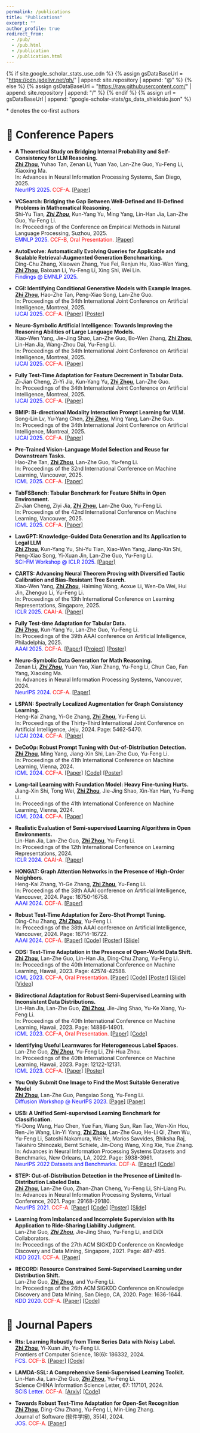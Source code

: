 ```yaml
---
permalink: /publications
title: "Publications"
excerpt: ""
author_profile: true
redirect_from: 
  - /pub/
  - /pub.html
  - /publication
  - /publication.html
---
```


{% if site.google_scholar_stats_use_cdn %}
{% assign gsDataBaseUrl = "https://cdn.jsdelivr.net/gh/" | append: site.repository | append: "@" %}
{% else %}
{% assign gsDataBaseUrl = "https://raw.githubusercontent.com/" | append: site.repository | append: "/" %}
{% endif %}
{% assign url = gsDataBaseUrl | append: "google-scholar-stats/gs_data_shieldsio.json" %}

<span >* denotes the co-first authors</span>

# 📝 Conference Papers

- **A Theoretical Study on Bridging Internal Probability and Self-Consistency for LLM Reasoning.** <br>
<u><b>Zhi Zhou</b></u>, Yuhao Tan, Zenan Li, Yuan Yao, Lan-Zhe Guo, Yu-Feng Li, Xiaoxing Ma. <br> 
In: Advances in Neural Information Processing Systems, San Diego, 2025. <br>
<span style="color:blue">NeurIPS 2025.</span>
<span style="color:red">CCF-A.</span>
[[Paper]](https://arxiv.org/abs/2502.00511)

- **VCSearch: Bridging the Gap Between Well-Defined and Ill-Defined Problems in Mathematical Reasoning.** <br>
Shi-Yu Tian<sup>*</sup>, <u><b>Zhi Zhou<sup>*</sup></b></u>, Kun-Yang Yu, Ming Yang, Lin-Han Jia, Lan-Zhe Guo, Yu-Feng Li. <br>
In: Proceedings of the Conference on Empirical Methods in Natural Language Processing, Suzhou, 2025. <br>
<span style="color:blue">EMNLP 2025.</span>
<span style="color:red">CCF-B, Oral Presentation.</span>
[[Paper]](https://arxiv.org/abs/2406.05055)

- **AutoEvolve: Automatically Evolving Queries for Applicable and Scalable Retrieval-Augmented Generation Benchmarking.** <br>
Ding-Chu Zhang, Xiaowen Zhang, Yue Fei, Renjun Hu, Xiao-Wen Yang, <u><b>Zhi Zhou</b></u>, Baixuan Li, Yu-Feng Li, Xing Shi, Wei Lin. <br>
<span style="color:blue">Findings @ EMNLP 2025.</span>

- **CGI: Identifying Conditional Generative Models with Example Images.** <br>
<u><b>Zhi Zhou</b></u>, Hao-Zhe Tan, Peng-Xiao Song, Lan-Zhe Guo. <br>
In: Proceedings of the 34th International Joint Conference on Artificial Intelligence, Montreal, 2025. <br>
<span style="color:blue">IJCAI 2025.</span>
<span style="color:red">CCF-A.</span>
[[Paper]](https://arxiv.org/abs/2501.13991)
[[Poster]](../resources/2025/CGI-Poster.pdf)

- **Neuro-Symbolic Artificial Intelligence: Towards Improving the Reasoning Abilities of Large Language Models.** <br>
Xiao-Wen Yang, Jie-Jing Shao, Lan-Zhe Guo, Bo-Wen Zhang, <u><b>Zhi Zhou</b></u>, Lin-Han Jia, Wang-Zhou Dai, Yu-Feng Li. <br>
In: Proceedings of the 34th International Joint Conference on Artificial Intelligence, Montreal, 2025. <br>
<span style="color:blue">IJCAI 2025.</span>
<span style="color:red">CCF-A.</span>
[[Paper]](https://arxiv.org/abs/2508.13678)

- **Fully Test-Time Adaptation for Feature Decrement in Tabular Data.** <br>
Zi-Jian Cheng, Zi-Yi Jia, Kun-Yang Yu, <u><b>Zhi Zhou</b></u>, Lan-Zhe Guo. <br>
In: Proceedings of the 34th International Joint Conference on Artificial Intelligence, Montreal, 2025. <br>
<span style="color:blue">IJCAI 2025.</span>
<span style="color:red">CCF-A.</span>
[[Paper]](https://www.ijcai.org/proceedings/2025/550)

- **BMIP: Bi-directional Modality Interaction Prompt Learning for VLM.** <br>
Song-Lin Lv, Yu-Yang Chen, <u><b>Zhi Zhou</b></u>, Ming Yang, Lan-Zhe Guo. <br>
In: Proceedings of the 34th International Joint Conference on Artificial Intelligence, Montreal, 2025. <br>
<span style="color:blue">IJCAI 2025.</span>
<span style="color:red">CCF-A.</span>
[[Paper]](https://www.ijcai.org/proceedings/2025/655)

- **Pre-Trained Vision-Language Model Selection and Reuse for Downstream Tasks.** <br>
Hao-Zhe Tan, <u><b>Zhi Zhou</b></u>, Lan-Zhe Guo, Yu-feng Li. <br>
In: Proceedings of the 32nd International Conference on Machine Learning, Vancouver, 2025. <br>
<span style="color:blue">ICML 2025.</span>
<span style="color:red">CCF-A.</span>
[[Paper]](https://openreview.net/forum?id=bvrsrvo0Mt)

- **TabFSBench: Tabular Benchmark for Feature Shifts in Open Environment.** <br>
Zi-Jian Cheng, Ziyi Jia, <u><b>Zhi Zhou</b></u>, Lan-Zhe Guo, Yu-Feng Li. <br>
In: Proceedings of the 42nd International Conference on Machine Learning, Vancouver, 2025. <br>
<span style="color:blue">ICML 2025.</span>
<span style="color:red">CCF-A.</span>
[[Paper]](https://openreview.net/forum?id=ab8yOxtKWj)

- **LawGPT: Knowledge-Guided Data Generation and Its Application to Legal LLM** <br>
<u><b>Zhi Zhou</b></u>, Kun-Yang Yu, Shi-Yu Tian, Xiao-Wen Yang, Jiang-Xin Shi, Peng-Xiao Song, Yi-Xuan Jin, Lan-Zhe Guo, Yu-Feng Li. <br>
<span style="color:blue">SCI-FM Workshop @ ICLR 2025.<span>
[[Paper]](https://arxiv.org/pdf/2502.06572)

- **CARTS: Advancing Neural Theorem Proving with Diversified Tactic Calibration and Bias-Resistant Tree Search.** <br>
Xiao-Wen Yang, <u><b>Zhi Zhou</b></u>, Haiming Wang, Aoxue Li, Wen-Da Wei, Hui Jin, Zhenguo Li, Yu-Feng Li. <br>
In: Proceedings of the 13th International Conference on Learning Representations, Singapore, 2025. <br>
<span style="color:blue">ICLR 2025.</span>
<span style="color:red">CAAI-A.</span>
[[Paper]](https://openreview.net/forum?id=VQwI055flA) 

- **Fully Test-time Adaptation for Tabular Data.** <br>
<u><b>Zhi Zhou</b></u>, Kun-Yang Yu, Lan-Zhe Guo, Yu-Feng Li. <br>
In: Proceedings of the 39th AAAI conference on Artificial Intelligence, Philadelphia, 2025. <br>
<span style="color:blue">AAAI 2025.</span>
<span style="color:red">CCF-A.</span>
[[Paper]](https://arxiv.org/abs/2412.10871) 
[[Project]](https://zhouz.dev/FTTA)
[[Poster]](../resources/2025/FTTA-Poster.pdf)

- **Neuro-Symbolic Data Generation for Math Reasoning.** <br>
Zenan Li<sup>*</sup>, <u><b>Zhi Zhou<sup>*</sup></b></u>, Yuan Yao, Xian Zhang, Yu-Feng Li, Chun Cao, Fan Yang, Xiaoxing Ma. <br>
In: Advances in Neural Information Processing Systems, Vancouver, 2024. <br>
<span style="color:blue">NeurIPS 2024.</span>
<span style="color:red">CCF-A.</span>
[[Paper]](https://arxiv.org/abs/2412.04857)

- **LSPAN: Spectrally Localized Augmentation for Graph Consistency Learning.** <br>
Heng-Kai Zhang, Yi-Ge Zhang, <u><b>Zhi Zhou</b></u>, Yu-Feng Li. <br>
In: Proceedings of the Thirty-Third International Joint Conference on Artificial Intelligence, Jeju, 2024. Page: 5462-5470.<br>
<span style="color:blue">IJCAI 2024.</span>
<span style="color:red">CCF-A.</span>
[[Paper]](https://www.ijcai.org/proceedings/2024/0604.pdf) 

- **DeCoOp: Robust Prompt Tuning with Out-of-Distribution Detection.** <br>
<u><b>Zhi Zhou</b></u>, Ming Yang, Jiang-Xin Shi, Lan-Zhe Guo, Yu-Feng Li. <br>
In: Proceedings of the 41th International Conference on Machine Learning, Vienna, 2024.<br>
<span style="color:blue">ICML 2024.</span>
<span style="color:red">CCF-A.</span>
[[Paper]](https://arxiv.org/pdf/2406.00345.pdf) 
[[Code]](https://zhouz.dev/DeCoOp)
[[Poster]](../resources/2024/DeCoOp-Poster.pdf)

- **Long-tail Learning with Foundation Model: Heavy Fine-tuning Hurts.** <br>
Jiang-Xin Shi, Tong Wei, <u><b>Zhi Zhou</b></u>, Jie-Jing Shao, Xin-Yan Han, Yu-Feng Li. <br>
In: Proceedings of the 41th International Conference on Machine Learning, Vienna, 2024.<br>
<span style="color:blue">ICML 2024.</span>
<span style="color:red">CCF-A.</span>
[[Paper]](https://arxiv.org/abs/2309.10019)

- **Realistic Evaluation of Semi-supervised Learning Algorithms in Open Environments.** <br> 
Lin-Han Jia, Lan-Zhe Guo, <u><b>Zhi Zhou</b></u>, Yu-Feng Li. <br>
In: Proceedings of the 12th International Conference on Learning Representations, 2024. <br>
<span style="color:blue">ICLR 2024.</span>
<span style="color:red">CAAI-A.</span>
[[Paper]](https://openreview.net/forum?id=RvUVMjfp8i)

- **HONGAT: Graph Attention Networks in the Presence of High-Order Neighbors**. <br>
Heng-Kai Zhang, Yi-Ge Zhang, <u><b>Zhi Zhou</b></u>, Yu-Feng Li. <br>
In: Proceedings of the 38th AAAI conference on Artificial Intelligence, Vancouver, 2024. Page: 16750-16758.<br>
<span style="color:blue">AAAI 2024.</span>
<span style="color:red">CCF-A.</span>
[[Paper]](https://ojs.aaai.org/index.php/AAAI/article/view/29615/31042)

- **Robust Test-Time Adaptation for Zero-Shot Prompt Tuning.** <br>
Ding-Chu Zhang<sup>*</sup>, <u><b>Zhi Zhou<sup>*</sup></b></u>, Yu-Feng Li. <br>
In: Proceedings of the 38th AAAI conference on Artificial Intelligence, Vancouver, 2024. Page: 16714-16722.<br>
<span style="color:blue">AAAI 2024.</span>
<span style="color:red">CCF-A.</span>
[[Paper]](https://ojs.aaai.org/index.php/AAAI/article/view/29611/31034) 
[[Code]](https://github.com/zhangdingchu/Adaprompt)
[[Poster]](../resources/2024/AdaPrompt-Poster.pdf)
[[Slide]](../resources/2024/AdaPrompt-Slide.pdf) 

- **ODS: Test-Time Adaptation in the Presence of Open-World Data Shift.** <br>
<u><b>Zhi Zhou</b></u>, Lan-Zhe Guo, Lin-Han Jia, Ding-Chu Zhang, Yu-Feng Li. <br>
In: Proceedings of the 40th International Conference on Machine Learning, Hawaii, 2023. Page: 42574-42588.<br>
<span style="color:blue">ICML 2023.</span>
<span style="color:red">CCF-A, Oral Presentation.</span>
[[Paper]](https://openreview.net/forum?id=Phjti0QbkZ) 
[[Code]](https://www.lamda.nju.edu.cn/code_ODS.ashx)
[[Poster]](../resources/2023/ODS-Poster.pdf)
[[Slide]](../resources/2023/ODS-Slide.pdf) 
[[Video]](https://icml.cc/virtual/2023/poster/24841)

- **Bidirectional Adaptation for Robust Semi-Supervised Learning with Inconsistent Data Distributions.** <br>
Lin-Han Jia, Lan-Zhe Guo, <u><b>Zhi Zhou</b></u>, Jie-Jing Shao, Yu-Ke Xiang, Yu-Feng Li. <br>
In: Proceedings of the 40th International Conference on Machine Learning, Hawaii, 2023. Page: 14886-14901.<br>
<span style="color:blue">ICML 2023.</span>
<span style="color:red">CCF-A, Oral Presentation.</span>
[[Paper]](https://openreview.net/forum?id=dZA7WtCULT)
[[Code]](https://github.com/YGZWQZD/LAMDA-SSL) 

- **Identifying Useful Learnwares for Heterogeneous Label Spaces.** <br>
Lan-Zhe Guo<sup>*</sup>, <u><b>Zhi Zhou<sup>*</sup></b></u>, Yu-Feng Li, Zhi-Hua Zhou. <br>
In: Proceedings of the 40th International Conference on Machine Learning, Hawaii, 2023. Page: 12122-12131. <br>
<span style="color:blue">ICML 2023.</span>
<span style="color:red">CCF-A.</span>
[[Paper]](https://proceedings.mlr.press/v202/guo23l/guo23l.pdf)
[[Poster]](../resources/2023/Learnware-Poster.pdf)

- **You Only Submit One Image to Find the Most Suitable Generative Model** <br>
<u><b>Zhi Zhou</b></u>, Lan-Zhe Guo, Pengxiao Song, Yu-Feng Li. <br>
<span style="color:blue">Diffusion Workshop @ NeurIPS 2023.</span>
[[Page]](https://neurips.cc/virtual/2023/74865)
[[Paper]](https://arxiv.org/abs/2412.12232)

- **USB: A Unified Semi-supervised Learning Benchmark for Classification.** <br>
Yi-Dong Wang, Hao Chen, Yue Fan, Wang Sun, Ran Tao, Wen-Xin Hou, Ren-Jie Wang, Lin-Yi Yang, <u><b>Zhi Zhou</b></u>, Lan-Zhe Guo, He-Li Qi, Zhen Wu, Yu-Feng Li, Satoshi Nakamura, Wei Ye, Marios Savvides, Bhiksha Raj, Takahiro Shinozaki, Bernt Schiele, Jin-Dong Wang, Xing Xie, Yue Zhang.<br>
In: Advances in Neural Information Processing Systems Datasets and Benchmarks, New Orleans, LA, 2022. Page: 3938-3961.<br>
<span style="color:blue">NeurIPS 2022 Datasets and Benchmarks.</span>
<span style="color:red">CCF-A.</span>
[[Paper]](https://openreview.net/forum?id=QeuwINa96C)
[[Code]](https://github.com/microsoft/Semi-supervised-learning)

- **STEP: Out-of-Distribution Detection in the Presence of Limited In-Distribution Labeled Data.** <br>
<u><b>Zhi Zhou</b></u>, Lan-Zhe Guo, Zhan-Zhan Cheng, Yu-Feng Li, Shi-Liang Pu.<br>
In: Advances in Neural Information Processing Systems, Virtual Conference, 2021. Page: 29168-29180. <br>
<span style="color:blue">NeurIPS 2021.</span>
<span style="color:red">CCF-A.</span>
[[Paper]](https://proceedings.neurips.cc/paper/2021/hash/f4334c131c781e2a6f0a5e34814c8147-Abstract.html)
[[Code]](https://www.lamda.nju.edu.cn/code_STEP.ashx) 
[[Poster]](../resources/2021/STEP-Poster.png)
[[Slide]](../resources/2021/STEP-Slide.pdf)

- **Learning from Imbalanced and Incomplete Supervision with Its Application to Ride-Sharing Liability Judgment.** <br>
Lan-Zhe Guo<sup>*</sup>, <u><b>Zhi Zhou<sup>*</sup></b></u>, Jie-Jing Shao, Yu-Feng Li, and DiDi Collaborators.<br>
In: Proceedings of the 27th ACM SIGKDD Conference on Knowledge Discovery and Data Mining, Singapore, 2021. Page: 487-495. <br>
<span style="color:blue">KDD 2021.</span>
<span style="color:red">CCF-A.</span>
[[Paper]](../resources/2021/KDD2021-LIMI.pdf)

- **RECORD: Resource Constrained Semi-Supervised Learning under Distribution Shift.** <br>
Lan-Zhe Guo, <u><b>Zhi Zhou</b></u>, and Yu-Feng Li.<br>
In: Proceedings of the 26th ACM SIGKDD Conference on Knowledge Discovery and Data Mining, San Diego, CA, 2020. Page: 1636-1644. <br>
<span style="color:blue">KDD 2020.</span>
<span style="color:red">CCF-A.</span>
[[Paper]](../resources/2020/KDD20-RECORD.pdf)
[[Code]](https://www.lamda.nju.edu.cn/code_RECORD.ashx)

# 📖 Journal Papers

- **Rts: Learning Robustly from Time Series Data with Noisy Label.** <br>
<u><b>Zhi Zhou</b></u>, Yi-Xuan Jin, Yu-Feng Li. <br>
Frontiers of Computer Science, 18(6): 186332, 2024. <br>
<span style="color:blue">FCS.</span>
<span style="color:red">CCF-B.</span>
[[Paper]](https://journal.hep.com.cn/fcs/EN/10.1007/s11704-023-3200-z)
[[Code]](https://github.com/WNJXYK/Rts) 

- **LAMDA-SSL: A Comprehensive Semi-Supervised Learning Toolkit.** <br>
Lin-Han Jia, Lan-Zhe Guo, <u><b>Zhi Zhou</b></u>, Yu-Feng Li. <br>
Science CHINA Information Science Letter, 67: 117101, 2024. <br>
<span style="color:blue">SCIS Letter.</span>
<span style="color:red">CCF-A.</span>
[[Arxiv]](https://arxiv.org/pdf/2208.04610.pdf)
[[Code]](https://github.com/YGZWQZD/LAMDA-SSL) 

- **Towards Robust Test-Time Adaptation for Open-Set Recognition** <br>
<u><b>Zhi Zhou</b></u>, Ding-Chu Zhang, Yu-Feng Li, Min-Ling Zhang. <br>
Journal of Software (软件学报), 35(4), 2024. <br>
<span style="color:blue">JOS.</span>
<span style="color:red">CCF-A.</span>
[[Paper]](http://www.jos.org.cn/jos/article/abstract/7009?st=article_issue&bsh_bid=5968787845)